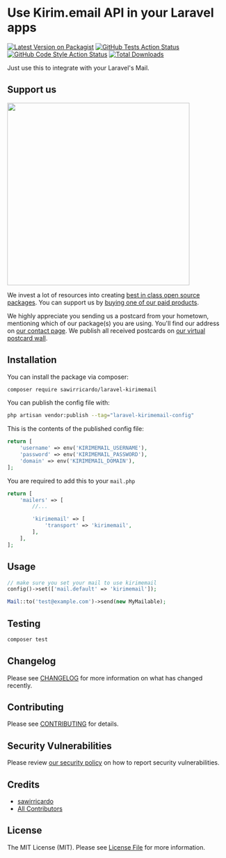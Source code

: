 # Use Kirim.email API in your Laravel apps

[![Latest Version on Packagist](https://img.shields.io/packagist/v/sawirricardo/laravel-kirimemail.svg?style=flat-square)](https://packagist.org/packages/sawirricardo/laravel-kirimemail)
[![GitHub Tests Action Status](https://img.shields.io/github/workflow/status/sawirricardo/laravel-kirimemail/run-tests?label=tests)](https://github.com/sawirricardo/laravel-kirimemail/actions?query=workflow%3Arun-tests+branch%3Amain)
[![GitHub Code Style Action Status](https://img.shields.io/github/workflow/status/sawirricardo/laravel-kirimemail/Fix%20PHP%20code%20style%20issues?label=code%20style)](https://github.com/sawirricardo/laravel-kirimemail/actions?query=workflow%3A"Fix+PHP+code+style+issues"+branch%3Amain)
[![Total Downloads](https://img.shields.io/packagist/dt/sawirricardo/laravel-kirimemail.svg?style=flat-square)](https://packagist.org/packages/sawirricardo/laravel-kirimemail)

Just use this to integrate with your Laravel's Mail.

## Support us

[<img src="https://github-ads.s3.eu-central-1.amazonaws.com/laravel-kirimemail.jpg?t=1" width="419px" />](https://spatie.be/github-ad-click/laravel-kirimemail)

We invest a lot of resources into creating [best in class open source packages](https://spatie.be/open-source). You can support us by [buying one of our paid products](https://spatie.be/open-source/support-us).

We highly appreciate you sending us a postcard from your hometown, mentioning which of our package(s) you are using. You'll find our address on [our contact page](https://spatie.be/about-us). We publish all received postcards on [our virtual postcard wall](https://spatie.be/open-source/postcards).

## Installation

You can install the package via composer:

```bash
composer require sawirricardo/laravel-kirimemail
```

You can publish the config file with:

```bash
php artisan vendor:publish --tag="laravel-kirimemail-config"
```

This is the contents of the published config file:

```php
return [
    'username' => env('KIRIMEMAIL_USERNAME'),
    'password' => env('KIRIMEMAIL_PASSWORD'),
    'domain' => env('KIRIMEMAIL_DOMAIN'),
];
```

You are required to add this to your `mail.php`

```php
return [
    'mailers' => [
        //...

        'kirimemail' => [
            'transport' => 'kirimemail',
        ],
    ],
];
```

## Usage

```php
// make sure you set your mail to use kirimemail
config()->set(['mail.default' => 'kirimemail']);

Mail::to('test@example.com')->send(new MyMailable);
```

## Testing

```bash
composer test
```

## Changelog

Please see [CHANGELOG](CHANGELOG.md) for more information on what has changed recently.

## Contributing

Please see [CONTRIBUTING](CONTRIBUTING.md) for details.

## Security Vulnerabilities

Please review [our security policy](../../security/policy) on how to report security vulnerabilities.

## Credits

-   [sawirricardo](https://github.com/sawirricardo)
-   [All Contributors](../../contributors)

## License

The MIT License (MIT). Please see [License File](LICENSE.md) for more information.
